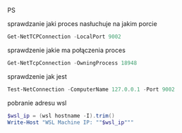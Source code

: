 PS


sprawdzanie jaki proces nasłuchuje na jakim porcie

``` PowerShell 
Get-NetTCPConnection -LocalPort 9002
```


sprawdzenie jakie ma połączenia proces

``` PowerShell 
Get-NetTcpConnection -OwningProcess 18948
```


sprawdzenie jak jest 

``` PowerShell 
Test-NetConnection -ComputerName 127.0.0.1 -Port 9002
```

pobranie adresu wsl
``` PowerShell 
$wsl_ip = (wsl hostname -I).trim()
Write-Host "WSL Machine IP: ""$wsl_ip"""
```

